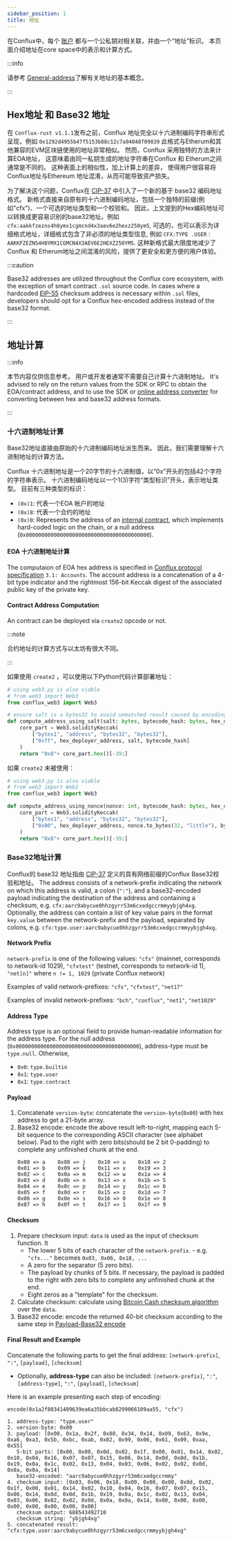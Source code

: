 ```yaml
---
sidebar_position: 1
title: 地址
---
```


在Conflux中，每个 [账户](../../../general/conflux-basics/accounts.md) 都与一个公私钥对相关联，并由一个“地址”标识。 本页面介绍地址在core space中的表示和计算方式。

:::info

请参考 [General-address](../../../general/conflux-basics/accounts.md#address)了解有关地址的基本概念。

:::

## Hex地址 和 Base32 地址

在 `Conflux-rust v1.1.1`发布之前，Conflux 地址完全以十六进制编码字符串形式呈现，例如 `0x1292d4955b47f5153b88c12c7a94048f09839` 此格式与Etherum和其他兼容的EVM区块链使用的地址非常相似。 然而，Conflux 采用独特的方法来计算EOA地址， 这意味着由同一私钥生成的地址字符串在Conflux 和 Etherum之间通常是不同的。 这种表面上的相似性，加上计算上的差异， 使得用户很容易将Conflux地址与Ethereum 地址混淆，从而可能导致资产损失。

为了解决这个问题，Conflux在 [CIP-37](https://github.com/Conflux-Chain/CIPs/blob/master/CIPs/cip-37.md) 中引入了一个新的基于 base32 编码地址格式。 新格式直接来自原有的十六进制编码地址，包括一个独特的前缀(例如"cfx")、一个可选的地址类型和一个校验和。 因此，上文提到的Hex编码地址可以转换成更容易识别的base32地址。例如 `cfx:aakkfzezns4h8ymx1cgmcnd4x3aev6e2hexz250ym5`, 可选的，也可以表示为详细格式地址，详细格式包含了非必须的地址类型信息, 例如 `CFX:TYPE .USER：AAKKFZEZNS4H8YMX1CGMCN4X3AEV6E2HEXZ250YM5`. 这种新格式最大限度地减少了Conflux 和 Etherum地址之间混淆的风险，提供了更安全和更方便的用户体验。

:::caution

Base32 addresses are utilized throughout the Conflux core ecosystem, with the exception of smart contract `.sol` source code. In cases where a hardcoded [EIP-55](https://eips.ethereum.org/EIPS/eip-55) checksum address is necessary within `.sol` files, developers should opt for a Conflux hex-encoded address instead of the base32 format.

:::

## 地址计算

:::info

本节内容仅供信息参考。 用户或开发者通常不需要自己计算十六进制地址。 It's advised to rely on the return values from the SDK or RPC to obtain the EOA/contract address, and to use the SDK or [online address converter](https://www.confluxscan.net/address-converter) for converting between hex and base32 address formats.

:::

### 十六进制地址计算

Base32地址直接由原始的十六进制编码地址派生而来。 因此，我们需要理解十六进制地址的计算方法。

Conflux 十六进制地址是一个20字节的十六进制值，以“0x”开头的包括42个字符的字符串表示。 十六进制编码地址以一个1(3)字符“类型标识”开头，表示地址类型。 目前有三种类型的标识：

- `(0x)1`: 代表一个EOA 帐户的地址
- `(0x)8`: 代表一个合约的地址
- `(0x)0`: Represents the address of an [internal contract](../core-space-basics/internal-contracts/internal-contracts.mdx), which implements hard-coded logic on the chain, or a null address (`0x0000000000000000000000000000000000000000`).

#### EOA 十六进制地址计算

The computaion of EOA hex address is specified in [Conflux protocol specification](https://www.confluxnetwork.org/files/Conflux_Protocol_Specification.pdf) `3.1: Accounts`. The account address is a concatenation of a 4-bit type indicator and the rightmost 156-bit Keccak digest of the associated public key of the private key.

#### Contract Address Computation

An contract can be deployed via `create2` opcode or not.

:::note

合约地址的计算方式与以太坊有很大不同。

:::

如果使用 `create2` ，可以使用以下Python代码计算部署地址：

```python
# using web3.py is also viable
# from web3 import Web3
from conflux_web3 import Web3

# ensure salt is a bytes32 to avoid unmatched result caused by encoding approach
def compute_address_using_salt(salt: bytes, bytecode_hash: bytes, hex_deployer_address: str):
    core_part = Web3.solidityKeccak(
        ["bytes1", "address", "bytes32", "bytes32"],
        ["0xff", hex_deployer_address, salt, bytecode_hash]
    )
    return "0x8"+ core_part.hex()[-39:]
```

如果 `create2` 未被使用：

```python
# using web3.py is also viable
# from web3 import Web3
from conflux_web3 import Web3

def compute_address_using_nonce(nonce: int, bytecode_hash: bytes, hex_deployer_address: str):
    core_part = Web3.solidityKeccak(
        ["bytes1", "address", "bytes32", "bytes32"],
        ["0x00", hex_deployer_address, nonce.to_bytes(32, "little"), bytecode_hash]
    )
    return "0x8"+ core_part.hex()[-39:]
```

### Base32地址计算

Conflux的 base32 地址指由 [CIP-37](https://github.com/Conflux-Chain/CIPs/blob/master/CIPs/cip-37.md) 定义的具有网络前缀的Conflux Base32校验和地址。 The address consists of a network-prefix indicating the network on which this address is valid, a colon (`":"`), and a base32-encoded payload indicating the destination of the address and containing a checksum, e.g. `cfx:aarc9abycue0hhzgyrr53m6cxedgccrmmyybjgh4xg`. Optionally, the address can contain a list of key value pairs in the format `key.value` between the network-prefix and the payload, separated by colons, e.g. `cfx:type.user:aarc9abycue0hhzgyrr53m6cxedgccrmmyybjgh4xg`.

#### Network Prefix

`network-prefix` is one of the following values: `"cfx"` (mainnet, corresponds to network-id 1029), `"cfxtest"` (testnet, corresponds to network-id 1), `"net[n]"` where `n != 1, 1029` (private Conflux network)

Examples of valid network-prefixes: `"cfx"`, `"cfxtest"`, `"net17"`

Examples of invalid network-prefixes: `"bch"`, `"conflux"`, `"net1"`, `"net1029"`

#### Address Type

Address type is an optional field to provide human-readable information for the address type. For the null address (`0x0000000000000000000000000000000000000000`), address-type must be `type.null`. Otherwise,

- `0x0`: `type.builtin`
- `0x1`: `type.user`
- `0x1`: `type.contract`

#### Payload

1. Concatenate `version-byte`: concatenate the `version-byte`(`0x00`) with hex address to get a 21-byte array.
2. Base32 encode: encode the above result left-to-right, mapping each 5-bit sequence to the corresponding ASCII character (see alphabet below). Pad to the right with zero bits(should be 2 bit 0-padding) to complete any unfinished chunk at the end.
    ```
    0x00 => a    0x08 => j    0x10 => u    0x18 => 2
    0x01 => b    0x09 => k    0x11 => v    0x19 => 3
    0x02 => c    0x0a => m    0x12 => w    0x1a => 4
    0x03 => d    0x0b => n    0x13 => x    0x1b => 5
    0x04 => e    0x0c => p    0x14 => y    0x1c => 6
    0x05 => f    0x0d => r    0x15 => z    0x1d => 7
    0x06 => g    0x0e => s    0x16 => 0    0x1e => 8
    0x07 => h    0x0f => t    0x17 => 1    0x1f => 9
    ```

#### Checksum

1. Prepare checksum input: `data` is used as the input of checksum function. It
   - The lower 5 bits of each character of the `network-prefix`. - e.g. `"cfx..."` becomes `0x03, 0x06, 0x18, ...`
   - A zero for the separator (5 zero bits).
   - The payload by chunks of 5 bits. If necessary, the payload is padded to the right with zero bits to complete any unfinished chunk at the end.
   - Eight zeros as a "template" for the checksum.
2. Calculate checksum: calculate using [Bitcoin Cash checksum algorithm](https://github.com/bitcoincashorg/bitcoincash.org/blob/master/spec/cashaddr.md#checksum) over the `data`.
3. Base32 encode: encode the returned 40-bit checksum according to the same step in [Payload-Base32 encode](#payload)

#### Final Result and Example

Concatenate the following parts to get the final address: `[network-prefix]`, `":"`, `[payload]`, `[checksum]`
   - Optionally, **address-type** can also be included: `[network-prefix]`, `":"`, `[address-type]`, `":"`, `[payload]`, `[checksum]`

Here is an example presenting each step of encoding:

```
encode(0x1a2f80341409639ea6a35bbcab8299066109aa55, "cfx")

1. address-type: "type.user"
2. version-byte: 0x00
3. payload: [0x00, 0x1a, 0x2f, 0x80, 0x34, 0x14, 0x09, 0x63, 0x9e, 0xa6, 0xa3, 0x5b, 0xbc, 0xab, 0x82, 0x99, 0x06, 0x61, 0x09, 0xaa, 0x55]
   5-bit parts: [0x00, 0x00, 0x0d, 0x02, 0x1f, 0x00, 0x01, 0x14, 0x02, 0x10, 0x04, 0x16, 0x07, 0x07, 0x15, 0x06, 0x14, 0x0d, 0x0d, 0x1b, 0x19, 0x0a, 0x1c, 0x02, 0x13, 0x04, 0x03, 0x06, 0x02, 0x02, 0x0d, 0x0a, 0x0a, 0x14]
   base32-encoded: "aarc9abycue0hhzgyrr53m6cxedgccrmmy"
4. checksum input: [0x03, 0x06, 0x18, 0x00, 0x00, 0x00, 0x0d, 0x02, 0x1f, 0x00, 0x01, 0x14, 0x02, 0x10, 0x04, 0x16, 0x07, 0x07, 0x15, 0x06, 0x14, 0x0d, 0x0d, 0x1b, 0x19, 0x0a, 0x1c, 0x02, 0x13, 0x04, 0x03, 0x06, 0x02, 0x02, 0x0d, 0x0a, 0x0a, 0x14, 0x00, 0x00, 0x00, 0x00, 0x00, 0x00, 0x00, 0x00]
   checksum output: 688543492710
   checksum string: "ybjgh4xg"
5. concatenated result: "cfx:type.user:aarc9abycue0hhzgyrr53m6cxedgccrmmyybjgh4xg"
```
